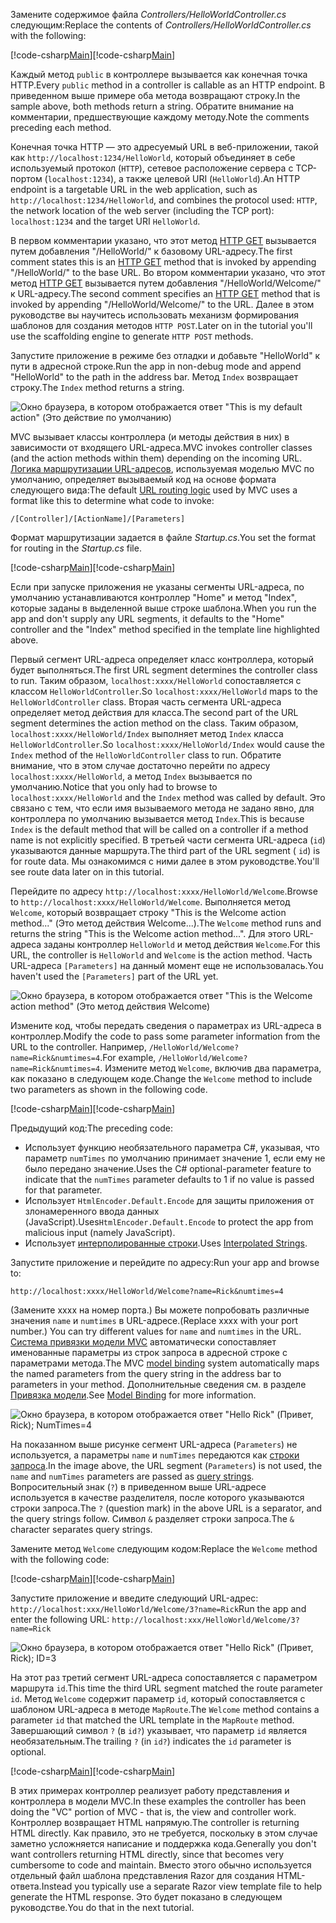 <span data-ttu-id="d5947-101">Замените содержимое файла *Controllers/HelloWorldController.cs* следующим:</span><span class="sxs-lookup"><span data-stu-id="d5947-101">Replace the contents of *Controllers/HelloWorldController.cs* with the following:</span></span>

<span data-ttu-id="d5947-102">[!code-csharp[Main](../../tutorials/first-mvc-app/start-mvc/sample/MvcMovie/Controllers/HelloWorldController.cs?name=snippet_1)]</span><span class="sxs-lookup"><span data-stu-id="d5947-102">[!code-csharp[Main](../../tutorials/first-mvc-app/start-mvc/sample/MvcMovie/Controllers/HelloWorldController.cs?name=snippet_1)]</span></span>

<span data-ttu-id="d5947-103">Каждый метод `public` в контроллере вызывается как конечная точка HTTP.</span><span class="sxs-lookup"><span data-stu-id="d5947-103">Every `public` method in a controller is callable as an HTTP endpoint.</span></span> <span data-ttu-id="d5947-104">В приведенном выше примере оба метода возвращают строку.</span><span class="sxs-lookup"><span data-stu-id="d5947-104">In the sample above, both methods return a string.</span></span>  <span data-ttu-id="d5947-105">Обратите внимание на комментарии, предшествующие каждому методу.</span><span class="sxs-lookup"><span data-stu-id="d5947-105">Note the comments preceding each method.</span></span>

<span data-ttu-id="d5947-106">Конечная точка HTTP — это адресуемый URL в веб-приложении, такой как `http://localhost:1234/HelloWorld`, который объединяет в себе используемый протокол (`HTTP`), сетевое расположение сервера с TCP-портом (`localhost:1234`), а также целевой URI (`HelloWorld`).</span><span class="sxs-lookup"><span data-stu-id="d5947-106">An HTTP endpoint is a targetable URL in the web application, such as `http://localhost:1234/HelloWorld`, and combines the protocol used: `HTTP`, the network location of the web server (including the TCP port): `localhost:1234` and the target URI `HelloWorld`.</span></span>

<span data-ttu-id="d5947-107">В первом комментарии указано, что этот метод [HTTP GET](http://www.w3schools.com/tags/ref_httpmethods.asp) вызывается путем добавления "/HelloWorld/" к базовому URL-адресу.</span><span class="sxs-lookup"><span data-stu-id="d5947-107">The first comment states this is an [HTTP GET](http://www.w3schools.com/tags/ref_httpmethods.asp) method that is invoked by appending "/HelloWorld/" to the base URL.</span></span> <span data-ttu-id="d5947-108">Во втором комментарии указано, что этот метод [HTTP GET](http://www.w3.org/Protocols/rfc2616/rfc2616-sec9.html) вызывается путем добавления "/HelloWorld/Welcome/" к URL-адресу.</span><span class="sxs-lookup"><span data-stu-id="d5947-108">The second comment specifies an [HTTP GET](http://www.w3.org/Protocols/rfc2616/rfc2616-sec9.html) method that is invoked by appending "/HelloWorld/Welcome/" to the URL.</span></span> <span data-ttu-id="d5947-109">Далее в этом руководстве вы научитесь использовать механизм формирования шаблонов для создания методов `HTTP POST`.</span><span class="sxs-lookup"><span data-stu-id="d5947-109">Later on in the tutorial you'll use the scaffolding engine to generate `HTTP POST` methods.</span></span>

<span data-ttu-id="d5947-110">Запустите приложение в режиме без отладки и добавьте "HelloWorld" к пути в адресной строке.</span><span class="sxs-lookup"><span data-stu-id="d5947-110">Run the app in non-debug mode and append "HelloWorld" to the path in the address bar.</span></span> <span data-ttu-id="d5947-111">Метод `Index` возвращает строку.</span><span class="sxs-lookup"><span data-stu-id="d5947-111">The `Index` method returns a string.</span></span>

![Окно браузера, в котором отображается ответ "This is my default action" (Это действие по умолчанию)](../../tutorials/first-mvc-app/adding-controller/_static/hell1.png)

<span data-ttu-id="d5947-113">MVC вызывает классы контроллера (и методы действия в них) в зависимости от входящего URL-адреса.</span><span class="sxs-lookup"><span data-stu-id="d5947-113">MVC invokes controller classes (and the action methods within them) depending on the incoming URL.</span></span> <span data-ttu-id="d5947-114">[Логика маршрутизации URL-адресов](../../mvc/controllers/routing.md), используемая моделью MVC по умолчанию, определяет вызываемый код на основе формата следующего вида:</span><span class="sxs-lookup"><span data-stu-id="d5947-114">The default [URL routing logic](../../mvc/controllers/routing.md) used by MVC uses a format like this to determine what code to invoke:</span></span>

`/[Controller]/[ActionName]/[Parameters]`

<span data-ttu-id="d5947-115">Формат маршрутизации задается в файле *Startup.cs*.</span><span class="sxs-lookup"><span data-stu-id="d5947-115">You set the format for routing in the *Startup.cs* file.</span></span>

<span data-ttu-id="d5947-116">[!code-csharp[Main](../../tutorials/first-mvc-app/start-mvc/sample/MvcMovie/Startup.cs?name=snippet_1&highlight=5)]</span><span class="sxs-lookup"><span data-stu-id="d5947-116">[!code-csharp[Main](../../tutorials/first-mvc-app/start-mvc/sample/MvcMovie/Startup.cs?name=snippet_1&highlight=5)]</span></span>

<span data-ttu-id="d5947-117">Если при запуске приложения не указаны сегменты URL-адреса, по умолчанию устанавливаются контроллер "Home" и метод "Index", которые заданы в выделенной выше строке шаблона.</span><span class="sxs-lookup"><span data-stu-id="d5947-117">When you run the app and don't supply any URL segments, it defaults to the "Home" controller and the "Index" method specified in the template line highlighted above.</span></span>

<span data-ttu-id="d5947-118">Первый сегмент URL-адреса определяет класс контроллера, который будет выполняться.</span><span class="sxs-lookup"><span data-stu-id="d5947-118">The first URL segment determines the controller class to run.</span></span> <span data-ttu-id="d5947-119">Таким образом, `localhost:xxxx/HelloWorld` сопоставляется с классом `HelloWorldController`.</span><span class="sxs-lookup"><span data-stu-id="d5947-119">So `localhost:xxxx/HelloWorld` maps to the `HelloWorldController` class.</span></span> <span data-ttu-id="d5947-120">Вторая часть сегмента URL-адреса определяет метод действия для класса.</span><span class="sxs-lookup"><span data-stu-id="d5947-120">The second part of the URL segment determines the action method on the class.</span></span> <span data-ttu-id="d5947-121">Таким образом, `localhost:xxxx/HelloWorld/Index` выполняет метод `Index` класса `HelloWorldController`.</span><span class="sxs-lookup"><span data-stu-id="d5947-121">So `localhost:xxxx/HelloWorld/Index` would cause the `Index` method of the `HelloWorldController` class to run.</span></span> <span data-ttu-id="d5947-122">Обратите внимание, что в этом случае достаточно перейти по адресу `localhost:xxxx/HelloWorld`, а метод `Index` вызывается по умолчанию.</span><span class="sxs-lookup"><span data-stu-id="d5947-122">Notice that you only had to browse to `localhost:xxxx/HelloWorld` and the `Index` method was called by default.</span></span> <span data-ttu-id="d5947-123">Это связано с тем, что если имя вызываемого метода не задано явно, для контроллера по умолчанию вызывается метод `Index`.</span><span class="sxs-lookup"><span data-stu-id="d5947-123">This is because `Index` is the default method that will be called on a controller if a method name is not explicitly specified.</span></span> <span data-ttu-id="d5947-124">В третьей части сегмента URL-адреса (`id`) указываются данные маршрута.</span><span class="sxs-lookup"><span data-stu-id="d5947-124">The third part of the URL segment ( `id`) is for route data.</span></span> <span data-ttu-id="d5947-125">Мы ознакомимся с ними далее в этом руководстве.</span><span class="sxs-lookup"><span data-stu-id="d5947-125">You'll see route data later on in this tutorial.</span></span>

<span data-ttu-id="d5947-126">Перейдите по адресу `http://localhost:xxxx/HelloWorld/Welcome`.</span><span class="sxs-lookup"><span data-stu-id="d5947-126">Browse to `http://localhost:xxxx/HelloWorld/Welcome`.</span></span> <span data-ttu-id="d5947-127">Выполняется метод `Welcome`, который возвращает строку "This is the Welcome action method..." (Это метод действия Welcome...).</span><span class="sxs-lookup"><span data-stu-id="d5947-127">The `Welcome` method runs and returns the string "This is the Welcome action method...".</span></span> <span data-ttu-id="d5947-128">Для этого URL-адреса заданы контроллер `HelloWorld` и метод действия `Welcome`.</span><span class="sxs-lookup"><span data-stu-id="d5947-128">For this URL, the controller is `HelloWorld` and `Welcome` is the action method.</span></span> <span data-ttu-id="d5947-129">Часть URL-адреса `[Parameters]` на данный момент еще не использовалась.</span><span class="sxs-lookup"><span data-stu-id="d5947-129">You haven't used the `[Parameters]` part of the URL yet.</span></span>

![Окно браузера, в котором отображается ответ "This is the Welcome action method" (Это метод действия Welcome)](../../tutorials/first-mvc-app/adding-controller/_static/welcome.png)

<span data-ttu-id="d5947-131">Измените код, чтобы передать сведения о параметрах из URL-адреса в контроллер.</span><span class="sxs-lookup"><span data-stu-id="d5947-131">Modify the code to pass some parameter information from the URL to the controller.</span></span> <span data-ttu-id="d5947-132">Например, `/HelloWorld/Welcome?name=Rick&numtimes=4`.</span><span class="sxs-lookup"><span data-stu-id="d5947-132">For example, `/HelloWorld/Welcome?name=Rick&numtimes=4`.</span></span> <span data-ttu-id="d5947-133">Измените метод `Welcome`, включив два параметра, как показано в следующем коде.</span><span class="sxs-lookup"><span data-stu-id="d5947-133">Change the `Welcome` method to include two parameters as shown in the following code.</span></span> 

<span data-ttu-id="d5947-134">[!code-csharp[Main](../../tutorials/first-mvc-app/start-mvc/sample/MvcMovie/Controllers/HelloWorldController.cs?name=snippet_2)]</span><span class="sxs-lookup"><span data-stu-id="d5947-134">[!code-csharp[Main](../../tutorials/first-mvc-app/start-mvc/sample/MvcMovie/Controllers/HelloWorldController.cs?name=snippet_2)]</span></span>

<span data-ttu-id="d5947-135">Предыдущий код:</span><span class="sxs-lookup"><span data-stu-id="d5947-135">The preceding code:</span></span>

* <span data-ttu-id="d5947-136">Использует функцию необязательного параметра C#, указывая, что параметр `numTimes` по умолчанию принимает значение 1, если ему не было передано значение.</span><span class="sxs-lookup"><span data-stu-id="d5947-136">Uses the C# optional-parameter feature to indicate that the `numTimes` parameter defaults to 1 if no value is passed for that parameter.</span></span>
* <span data-ttu-id="d5947-137">Использует `HtmlEncoder.Default.Encode` для защиты приложения от злонамеренного ввода данных (JavaScript).</span><span class="sxs-lookup"><span data-stu-id="d5947-137">Uses`HtmlEncoder.Default.Encode` to protect the app from malicious input (namely JavaScript).</span></span> 
* <span data-ttu-id="d5947-138">Использует [интерполированные строки](https://docs.microsoft.com/dotnet/articles/csharp/language-reference/keywords/interpolated-strings).</span><span class="sxs-lookup"><span data-stu-id="d5947-138">Uses [Interpolated Strings](https://docs.microsoft.com/dotnet/articles/csharp/language-reference/keywords/interpolated-strings).</span></span>

<span data-ttu-id="d5947-139">Запустите приложение и перейдите по адресу:</span><span class="sxs-lookup"><span data-stu-id="d5947-139">Run your app and browse to:</span></span>

   `http://localhost:xxxx/HelloWorld/Welcome?name=Rick&numtimes=4`

<span data-ttu-id="d5947-140">(Замените xxxx на номер порта.) Вы можете попробовать различные значения `name` и `numtimes` в URL-адресе.</span><span class="sxs-lookup"><span data-stu-id="d5947-140">(Replace xxxx with your port number.) You can try different values for `name` and `numtimes` in  the URL.</span></span> <span data-ttu-id="d5947-141">[Система привязки модели MVC](../../mvc/models/model-binding.md) автоматически сопоставляет именованные параметры из строк запроса в адресной строке с параметрами метода.</span><span class="sxs-lookup"><span data-stu-id="d5947-141">The MVC [model binding](../../mvc/models/model-binding.md) system automatically maps the named parameters from  the query string in the address bar to parameters in your method.</span></span> <span data-ttu-id="d5947-142">Дополнительные сведения см. в разделе [Привязка модели](../../mvc/models/model-binding.md).</span><span class="sxs-lookup"><span data-stu-id="d5947-142">See [Model Binding](../../mvc/models/model-binding.md) for more information.</span></span>

![Окно браузера, в котором отображается ответ "Hello Rick" (Привет, Rick); NumTimes=4](../../tutorials/first-mvc-app/adding-controller/_static/rick4.png)

<span data-ttu-id="d5947-144">На показанном выше рисунке сегмент URL-адреса (`Parameters`) не используется, а параметры `name` и `numTimes` передаются как [строки запроса](http://en.wikipedia.org/wiki/Query_string).</span><span class="sxs-lookup"><span data-stu-id="d5947-144">In the image above, the URL segment (`Parameters`) is not used, the `name` and `numTimes` parameters are passed as [query strings](http://en.wikipedia.org/wiki/Query_string).</span></span> <span data-ttu-id="d5947-145">Вопросительный знак (`?`) в приведенном выше URL-адресе используется в качестве разделителя, после которого указываются строки запроса.</span><span class="sxs-lookup"><span data-stu-id="d5947-145">The `?` (question mark) in the above URL is a separator, and the query strings follow.</span></span> <span data-ttu-id="d5947-146">Символ `&` разделяет строки запроса.</span><span class="sxs-lookup"><span data-stu-id="d5947-146">The `&` character separates query strings.</span></span>

<span data-ttu-id="d5947-147">Замените метод `Welcome` следующим кодом:</span><span class="sxs-lookup"><span data-stu-id="d5947-147">Replace the `Welcome` method with the following code:</span></span>

<span data-ttu-id="d5947-148">[!code-csharp[Main](../../tutorials/first-mvc-app/start-mvc/sample/MvcMovie/Controllers/HelloWorldController.cs?name=snippet_3)]</span><span class="sxs-lookup"><span data-stu-id="d5947-148">[!code-csharp[Main](../../tutorials/first-mvc-app/start-mvc/sample/MvcMovie/Controllers/HelloWorldController.cs?name=snippet_3)]</span></span>

<span data-ttu-id="d5947-149">Запустите приложение и введите следующий URL-адрес: `http://localhost:xxx/HelloWorld/Welcome/3?name=Rick`</span><span class="sxs-lookup"><span data-stu-id="d5947-149">Run the app and enter the following URL:  `http://localhost:xxx/HelloWorld/Welcome/3?name=Rick`</span></span>

![Окно браузера, в котором отображается ответ "Hello Rick" (Привет, Rick); ID=3](../../tutorials/first-mvc-app/adding-controller/_static/rick_routedata.png)

<span data-ttu-id="d5947-151">На этот раз третий сегмент URL-адреса сопоставляется с параметром маршрута `id`.</span><span class="sxs-lookup"><span data-stu-id="d5947-151">This time the third URL segment  matched the route parameter `id`.</span></span> <span data-ttu-id="d5947-152">Метод `Welcome` содержит параметр `id`, который сопоставляется с шаблоном URL-адреса в методе `MapRoute`.</span><span class="sxs-lookup"><span data-stu-id="d5947-152">The `Welcome`  method contains a parameter  `id` that matched the URL template in the `MapRoute` method.</span></span> <span data-ttu-id="d5947-153">Завершающий символ `?` (в `id?`) указывает, что параметр `id` является необязательным.</span><span class="sxs-lookup"><span data-stu-id="d5947-153">The trailing `?`  (in `id?`) indicates the `id` parameter is optional.</span></span>

<span data-ttu-id="d5947-154">[!code-csharp[Main](../../tutorials/first-mvc-app/start-mvc/sample/MvcMovie/Startup.cs?name=snippet_1&highlight=5)]</span><span class="sxs-lookup"><span data-stu-id="d5947-154">[!code-csharp[Main](../../tutorials/first-mvc-app/start-mvc/sample/MvcMovie/Startup.cs?name=snippet_1&highlight=5)]</span></span>

<span data-ttu-id="d5947-155">В этих примерах контроллер реализует работу представления и контроллера в модели MVC.</span><span class="sxs-lookup"><span data-stu-id="d5947-155">In these examples the controller has been doing the "VC" portion  of MVC - that is, the view and controller work.</span></span> <span data-ttu-id="d5947-156">Контроллер возвращает HTML напрямую.</span><span class="sxs-lookup"><span data-stu-id="d5947-156">The controller is returning HTML  directly.</span></span> <span data-ttu-id="d5947-157">Как правило, это не требуется, поскольку в этом случае заметно усложняется написание и поддержка кода.</span><span class="sxs-lookup"><span data-stu-id="d5947-157">Generally you don't want controllers returning HTML directly, since  that becomes very cumbersome to code and maintain.</span></span> <span data-ttu-id="d5947-158">Вместо этого обычно используется отдельный файл шаблона представления Razor для создания HTML-ответа.</span><span class="sxs-lookup"><span data-stu-id="d5947-158">Instead you typically use a separate Razor view template file to help generate the HTML response.</span></span> <span data-ttu-id="d5947-159">Это будет показано в следующем руководстве.</span><span class="sxs-lookup"><span data-stu-id="d5947-159">You do that in the next tutorial.</span></span>
